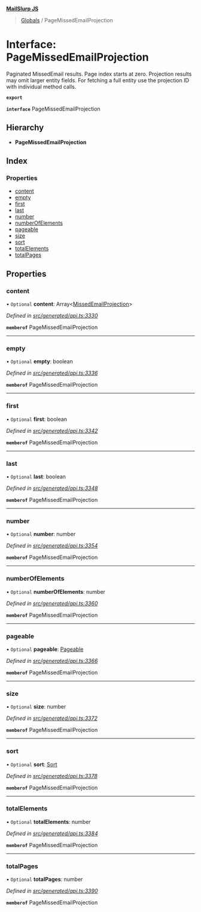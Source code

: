 **[MailSlurp JS](../README.md)**

> [Globals](../README.md) / PageMissedEmailProjection

# Interface: PageMissedEmailProjection

Paginated MissedEmail results. Page index starts at zero. Projection results may omit larger entity fields. For fetching a full entity use the projection ID with individual method calls.

**`export`** 

**`interface`** PageMissedEmailProjection

## Hierarchy

* **PageMissedEmailProjection**

## Index

### Properties

* [content](pagemissedemailprojection.md#content)
* [empty](pagemissedemailprojection.md#empty)
* [first](pagemissedemailprojection.md#first)
* [last](pagemissedemailprojection.md#last)
* [number](pagemissedemailprojection.md#number)
* [numberOfElements](pagemissedemailprojection.md#numberofelements)
* [pageable](pagemissedemailprojection.md#pageable)
* [size](pagemissedemailprojection.md#size)
* [sort](pagemissedemailprojection.md#sort)
* [totalElements](pagemissedemailprojection.md#totalelements)
* [totalPages](pagemissedemailprojection.md#totalpages)

## Properties

### content

• `Optional` **content**: Array\<[MissedEmailProjection](missedemailprojection.md)>

*Defined in [src/generated/api.ts:3330](https://github.com/mailslurp/mailslurp-client/blob/24bff2e/src/generated/api.ts#L3330)*

**`memberof`** PageMissedEmailProjection

___

### empty

• `Optional` **empty**: boolean

*Defined in [src/generated/api.ts:3336](https://github.com/mailslurp/mailslurp-client/blob/24bff2e/src/generated/api.ts#L3336)*

**`memberof`** PageMissedEmailProjection

___

### first

• `Optional` **first**: boolean

*Defined in [src/generated/api.ts:3342](https://github.com/mailslurp/mailslurp-client/blob/24bff2e/src/generated/api.ts#L3342)*

**`memberof`** PageMissedEmailProjection

___

### last

• `Optional` **last**: boolean

*Defined in [src/generated/api.ts:3348](https://github.com/mailslurp/mailslurp-client/blob/24bff2e/src/generated/api.ts#L3348)*

**`memberof`** PageMissedEmailProjection

___

### number

• `Optional` **number**: number

*Defined in [src/generated/api.ts:3354](https://github.com/mailslurp/mailslurp-client/blob/24bff2e/src/generated/api.ts#L3354)*

**`memberof`** PageMissedEmailProjection

___

### numberOfElements

• `Optional` **numberOfElements**: number

*Defined in [src/generated/api.ts:3360](https://github.com/mailslurp/mailslurp-client/blob/24bff2e/src/generated/api.ts#L3360)*

**`memberof`** PageMissedEmailProjection

___

### pageable

• `Optional` **pageable**: [Pageable](pageable.md)

*Defined in [src/generated/api.ts:3366](https://github.com/mailslurp/mailslurp-client/blob/24bff2e/src/generated/api.ts#L3366)*

**`memberof`** PageMissedEmailProjection

___

### size

• `Optional` **size**: number

*Defined in [src/generated/api.ts:3372](https://github.com/mailslurp/mailslurp-client/blob/24bff2e/src/generated/api.ts#L3372)*

**`memberof`** PageMissedEmailProjection

___

### sort

• `Optional` **sort**: [Sort](sort.md)

*Defined in [src/generated/api.ts:3378](https://github.com/mailslurp/mailslurp-client/blob/24bff2e/src/generated/api.ts#L3378)*

**`memberof`** PageMissedEmailProjection

___

### totalElements

• `Optional` **totalElements**: number

*Defined in [src/generated/api.ts:3384](https://github.com/mailslurp/mailslurp-client/blob/24bff2e/src/generated/api.ts#L3384)*

**`memberof`** PageMissedEmailProjection

___

### totalPages

• `Optional` **totalPages**: number

*Defined in [src/generated/api.ts:3390](https://github.com/mailslurp/mailslurp-client/blob/24bff2e/src/generated/api.ts#L3390)*

**`memberof`** PageMissedEmailProjection
